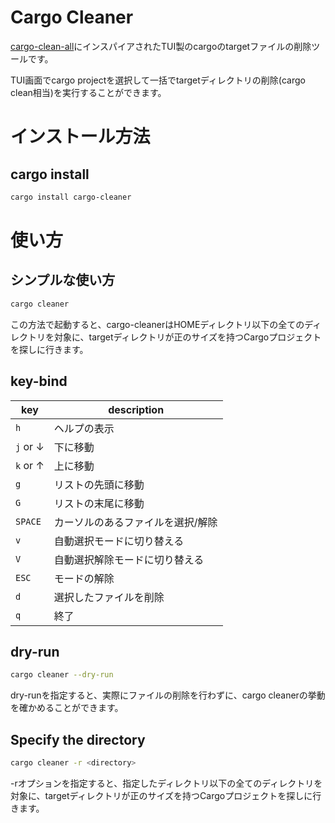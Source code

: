 # Cargo Cleaner

[cargo-clean-all](https://crates.io/crates/cargo-clean-all)にインスパイアされたTUI製のcargoのtargetファイルの削除ツールです。

TUI画面でcargo projectを選択して一括でtargetディレクトリの削除(cargo clean相当)を実行することができます。

# インストール方法

## cargo install

```bash
cargo install cargo-cleaner
```

# 使い方

## シンプルな使い方

```bash
cargo cleaner
```

この方法で起動すると、cargo-cleanerはHOMEディレクトリ以下の全てのディレクトリを対象に、targetディレクトリが正のサイズを持つCargoプロジェクトを探しに行きます。

## key-bind

| key     | description       |
|---------|-------------------|
| `h`     | ヘルプの表示            |
| `j` or ↓ | 下に移動              |
| `k` or ↑ | 上に移動              |
| `g`     | リストの先頭に移動         |
| `G`     | リストの末尾に移動         |
| `SPACE`  | カーソルのあるファイルを選択/解除 |
| `v`     | 自動選択モードに切り替える     |
| `V`     | 自動選択解除モードに切り替える   |
| `ESC`   | モードの解除            |
| `d`     | 選択したファイルを削除       |
| `q`     | 終了                |


## dry-run

```bash
cargo cleaner --dry-run
```

dry-runを指定すると、実際にファイルの削除を行わずに、cargo cleanerの挙動を確かめることができます。

## Specify the directory

```bash
cargo cleaner -r <directory>
```

-rオプションを指定すると、指定したディレクトリ以下の全てのディレクトリを対象に、targetディレクトリが正のサイズを持つCargoプロジェクトを探しに行きます。
